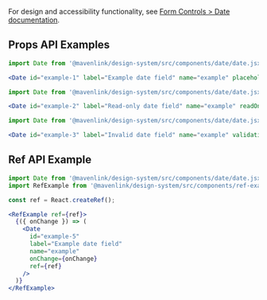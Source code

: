 For design and accessibility functionality, see [Form Controls > Date documentation](https://www.notion.so/Date-eb1b5fc8ce324cc39eaaa28772d055da).

## Props API Examples

```jsx
import Date from '@mavenlink/design-system/src/components/date/date.jsx';

<Date id="example-1" label="Example date field" name="example" placeholder="YYYY-MM-DD" required />
```

```jsx
import Date from '@mavenlink/design-system/src/components/date/date.jsx';

<Date id="example-2" label="Read-only date field" name="example" readOnly value="2020-06-06" />
```

```jsx
import Date from '@mavenlink/design-system/src/components/date/date.jsx';

<Date id="example-3" label="Invalid date field" name="example" validationMessage="There is something wrong." />
```

## Ref API Example

```jsx
import Date from '@mavenlink/design-system/src/components/date/date.jsx';
import RefExample from '@mavenlink/design-system/src/components/ref-example/ref-example.jsx';

const ref = React.createRef();

<RefExample ref={ref}>
  {({ onChange }) => (
    <Date 
      id="example-5" 
      label="Example date field" 
      name="example" 
      onChange={onChange} 
      ref={ref}
    />
  )}
</RefExample>
```

